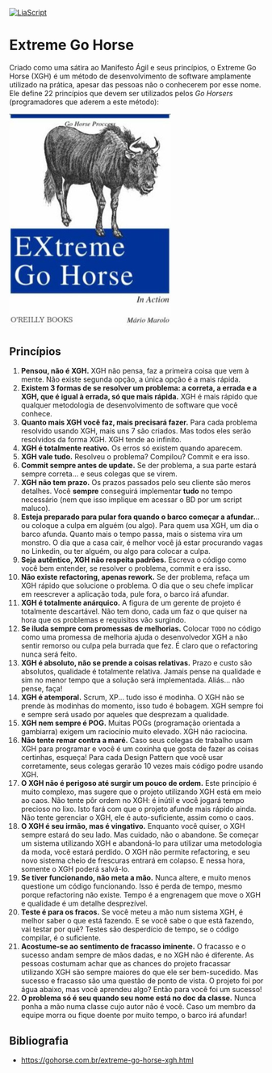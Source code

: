 [![LiaScript](https://raw.githubusercontent.com/LiaScript/LiaScript/master/badges/course.svg)](https://liascript.github.io/course/?https://raw.githubusercontent.com/CTISM-Prof-Henry/softwareEngineering/main/capitulos/EXTREME_GO_HORSE.md#1)

# Extreme Go Horse

Criado como uma sátira ao Manifesto Ágil e seus princípios, o Extreme Go Horse (XGH) é um método de desenvolvimento de
software amplamente utilizado na prática, apesar das pessoas não o conhecerem por esse nome. Ele define 22 princípios
que devem ser utilizados pelos _Go Horsers_ (programadores que aderem a este método):

<img src="../imagens/extreme_go_horse.jpg" alt="capa de livro satírica com o título Extreme Go Horse" width="320px">

## Princípios

1. **Pensou, não é XGH.** XGH não pensa, faz a primeira coisa que vem à mente. Não existe segunda opção, a única opção é a mais rápida.
2. **Existem 3 formas de se resolver um problema: a correta, a errada e a XGH, que é igual à errada, só que mais rápida.** XGH é mais rápido que qualquer metodologia de desenvolvimento de software que você conhece.
3. **Quanto mais XGH você faz, mais precisará fazer.** Para cada problema resolvido usando XGH, mais uns 7 são criados. Mas todos eles serão resolvidos da forma XGH. XGH tende
ao infinito.
4. **XGH é totalmente reativo.** Os erros só existem quando aparecem.
5. **XGH vale tudo.** Resolveu o problema? Compilou? Commit e era isso.
6. **Commit sempre antes de update.** Se der problema, a sua parte estará sempre correta... e seus colegas que se virem.
7. **XGH não tem prazo.** Os prazos passados pelo seu cliente são meros detalhes. Você **sempre** conseguirá implementar **tudo** no tempo 
necessário (nem que isso implique em acessar o BD por um script maluco).
8. **Esteja preparado para pular fora quando o barco começar a afundar.**.. ou coloque a culpa em alguém (ou algo). Para quem usa XGH, um dia o barco afunda. Quanto mais o tempo passa, mais o sistema vira um monstro. O dia que a casa
cair, é melhor você já estar procurando vagas no Linkedin, ou ter alguém, ou algo para colocar a culpa.
9. **Seja autêntico, XGH não respeita padrões.** Escreva o código como você bem entender, se resolver o problema, commit e era isso.
10. **Não existe refactoring, apenas rework.** Se der problema, refaça um XGH rápido que solucione o problema. O dia que o seu chefe implicar em reescrever a 
aplicação toda, pule fora, o barco irá afundar.
11. **XGH é totalmente anárquico.** A figura de um gerente de projeto é totalmente descartável. Não tem dono, cada um faz o que quiser na hora que os
problemas e requisitos vão surgindo.
12. **Se iluda sempre com promessas de melhorias.** Colocar `TODO` no código como uma promessa de melhoria ajuda o desenvolvedor XGH a não sentir remorso ou culpa 
pela burrada que fez. É claro que o refactoring nunca será feito.
13. **XGH é absoluto, não se prende a coisas relativas.** Prazo e custo são absolutos, qualidade é totalmente relativa. Jamais pense na qualidade e sim no menor tempo que a
solução será implementada. Aliás... não pense, faça!
14. **XGH é atemporal.** Scrum, XP... tudo isso é modinha. O XGH não se prende às modinhas do momento, isso tudo é bobagem. XGH sempre foi e
sempre será usado por aqueles que desprezam a qualidade.
15. **XGH nem sempre é POG.** Muitas POGs (programação orientada a gambiarra) exigem um raciocínio muito elevado. XGH não raciocina.
16. **Não tente remar contra a maré.** Caso seus colegas de trabalho usam XGH para programar e você é um coxinha que gosta de fazer as coisas certinhas,
esqueça! Para cada Design Pattern que você usar corretamente, seus colegas gerarão 10 vezes mais código podre usando XGH.
17. **O XGH não é perigoso até surgir um pouco de ordem.** Este princípio é muito complexo, mas sugere que o projeto utilizando XGH está em meio ao caos. Não tente pôr ordem no 
XGH: é inútil e você jogará tempo precioso no lixo. Isto fará com que o projeto afunde mais rápido ainda. Não tente 
gerenciar o XGH, ele é auto-suficiente, assim como o caos.
18. **O XGH é seu irmão, mas é vingativo.** Enquanto você quiser, o XGH sempre estará do seu lado. Mas cuidado, não o abandone. Se começar um sistema utilizando XGH
e abandoná-lo para utilizar uma metodologia da moda, você estará perdido. O XGH não permite refactoring, e seu novo 
sistema cheio de frescuras entrará em colapso. E nessa hora, somente o XGH poderá salvá-lo.
19. **Se tiver funcionando, não meta a mão.** Nunca altere, e muito menos questione um código funcionando. Isso é perda de tempo, mesmo porque refactoring não
existe. Tempo é a engrenagem que move o XGH e qualidade é um detalhe desprezível.
20. **Teste é para os fracos.** Se você meteu a mão num sistema XGH, é melhor saber o que está fazendo. E se você sabe o que está fazendo, vai testar
por quê? Testes são desperdício de tempo, se o código compilar, é o suficiente.
21. **Acostume-se ao sentimento de fracasso iminente.** O fracasso e o sucesso andam sempre de mãos dadas, e no XGH não é diferente. As pessoas costumam achar que as chances do
projeto fracassar utilizando XGH são sempre maiores do que ele ser bem-sucedido. Mas sucesso e fracasso são uma questão
de ponto de vista. O projeto foi por água abaixo, mas você aprendeu algo? Então para você foi um sucesso!
22. **O problema só é seu quando seu nome está no doc da classe.** Nunca ponha a mão numa classe cujo autor não é você. Caso um membro da equipe morra ou fique doente por muito tempo, o
barco irá afundar! 

## Bibliografia

* https://gohorse.com.br/extreme-go-horse-xgh.html